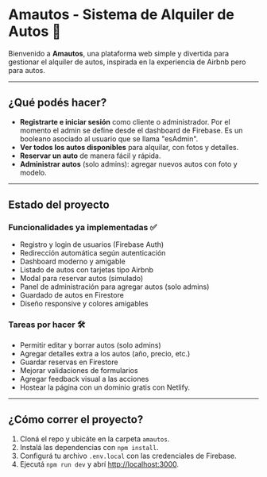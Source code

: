 # Amautos - Sistema de Alquiler de Autos 🚗

Bienvenido a **Amautos**, una plataforma web simple y divertida para gestionar el alquiler de autos, inspirada en la experiencia de Airbnb pero para autos.

---

## ¿Qué podés hacer?

- **Registrarte e iniciar sesión** como cliente o administrador. Por el momento el admin se define desde el dashboard de Firebase. Es un booleano asociado al usuario que se llama "esAdmin".
- **Ver todos los autos disponibles** para alquilar, con fotos y detalles.
- **Reservar un auto** de manera fácil y rápida.
- **Administrar autos** (solo admins): agregar nuevos autos con foto y modelo.

---

## Estado del proyecto

### Funcionalidades ya implementadas ✅
- Registro y login de usuarios (Firebase Auth)
- Redirección automática según autenticación
- Dashboard moderno y amigable
- Listado de autos con tarjetas tipo Airbnb
- Modal para reservar autos (simulado)
- Panel de administración para agregar autos (solo admins)
- Guardado de autos en Firestore
- Diseño responsive y colores amigables

### Tareas por hacer 🛠️
- Permitir editar y borrar autos (solo admins)
- Agregar detalles extra a los autos (año, precio, etc.)
- Guardar reservas en Firestore
- Mejorar validaciones de formularios
- Agregar feedback visual a las acciones
- Hostear la página con un dominio gratis con Netlify.

---

## ¿Cómo correr el proyecto?

1. Cloná el repo y ubicáte en la carpeta `amautos`.
2. Instalá las dependencias con `npm install`.
3. Configurá tu archivo `.env.local` con las credenciales de Firebase.
4. Ejecutá `npm run dev` y abrí [http://localhost:3000](http://localhost:3000).

